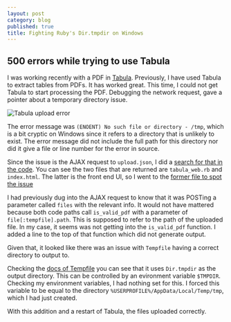 ```yaml
---
layout: post
category: blog
published: true
title: Fighting Ruby's Dir.tmpdir on Windows
---
```

## 500 errors while trying to use Tabula

I was working recently with a PDF in [Tabula](http://tabula.technology/).  Previously, I have used Tabula to extract tables from PDFs.  It has worked great.  This time, I could not get Tabula to start processing the PDF.  Debugging the network request, gave a pointer about a temporary directory issue.

![Tabula upload error]({{site.baseurl}}/images/posts/2016-12-26_10-49-25.png)

The error message was `(ENOENT) No such file or directory - /tmp`, which is a bit cryptic on Windows since it refers to a directory that is unlikely to exist.  The error message did not include the full path for this directory nor did it give a file or line number for the error in source.

Since the issue is the AJAX request to  `upload.json`, I did a [search for that in the code](https://github.com/tabulapdf/tabula/search?utf8=%E2%9C%93&q=%22upload.json%22&type=Code).  You can see the two files that are returned are `tabula_web.rb` and `index.html`.  The latter is the front end UI, so I went to the [former file to spot the issue](https://github.com/tabulapdf/tabula/blob/92a23a1c1542cd082a3715ca847c2d1a532942df/webapp/tabula_web.rb#L178)

I had previously dug into the AJAX request to know that it was POSTing a parameter called `files` with the relevant info.  It would not have mattered because both code paths call `is_valid_pdf` with a parameter of `file[:tempfile].path`.  This is supposed to refer to the path of the uploaded file.  In my case, it seems was not getting into the `is_valid_pdf` function.  I added a line to the top of that function which did not generate output.

Given that, it looked like there was an issue with `Tempfile` having a correct directory to output to.

Checking the [docs of Tempfile](http://ruby-doc.org/stdlib-1.9.3/libdoc/tempfile/rdoc/Tempfile.html) you can see that it uses `Dir.tmpdir` as the output directory.  This can be controlled by an evironment variable `$TMPDIR`.  Checking my environment variables, I had nothing set for this.  I forced this variable to be equal to the directory `%USERPROFILE%/AppData/Local/Temp/tmp`, which I had just created.

With this addition and a restart of Tabula, the files uploaded correctly.
